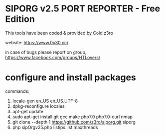 # SIPORG v2.5 PORT REPORTER - Free Edition

This tools have been coded & provided by Cold z3ro

website: https://www.0x30.cc/


in case of bugs please report on group, https://www.facebook.com/groups/HTLovers/



# configure and install packages

commands:
1. locale-gen en_US en_US.UTF-8
2. dpkg-reconfigure locales
3. apt-get update
4. sudo apt-get install git gcc make php7.0 php7.0-curl nmap
5. git clone --depth 1 https://github.com/z3ro/siporg.git siporg
6. php sipOrgv25.php listips.list maxthreads
